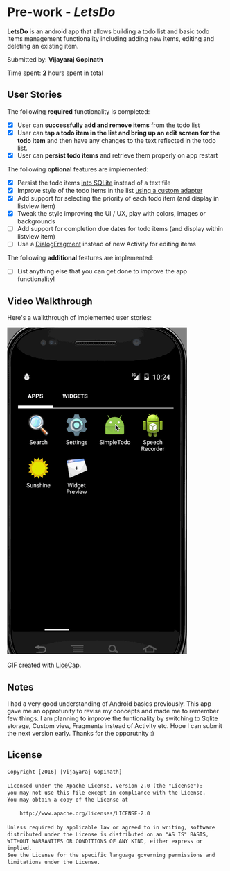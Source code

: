 # Pre-work - *LetsDo*

**LetsDo** is an android app that allows building a todo list and basic todo items management functionality including adding new items, editing and deleting an existing item.

Submitted by: **Vijayaraj Gopinath**

Time spent: **2** hours spent in total

## User Stories

The following **required** functionality is completed:

* [X] User can **successfully add and remove items** from the todo list
* [X] User can **tap a todo item in the list and bring up an edit screen for the todo item** and then have any changes to the text reflected in the todo list.
* [X] User can **persist todo items** and retrieve them properly on app restart

The following **optional** features are implemented:

* [X] Persist the todo items [into SQLite](http://guides.codepath.com/android/Persisting-Data-to-the-Device#sqlite) instead of a text file
* [X] Improve style of the todo items in the list [using a custom adapter](http://guides.codepath.com/android/Using-an-ArrayAdapter-with-ListView)
* [X] Add support for selecting the priority of each todo item (and display in listview item)
* [X] Tweak the style improving the UI / UX, play with colors, images or backgrounds
* [ ] Add support for completion due dates for todo items (and display within listview item)
* [ ] Use a [DialogFragment](http://guides.codepath.com/android/Using-DialogFragment) instead of new Activity for editing items

The following **additional** features are implemented:

* [ ] List anything else that you can get done to improve the app functionality!

## Video Walkthrough 

Here's a walkthrough of implemented user stories:

![Video Walkthrough](Demo.gif)

GIF created with [LiceCap](http://www.cockos.com/licecap/).

## Notes

I had a very good understanding of Android basics previously. This app gave me an opprotunity to revise my concepts and made me to remember few things. I am planning to improve the funtionality by switching to Sqlite storage, Custom view, Fragments instead of Activity etc. Hope I can submit the next version early.
Thanks for the opporutnity :)

## License

    Copyright [2016] [Vijayaraj Gopinath]

    Licensed under the Apache License, Version 2.0 (the "License");
    you may not use this file except in compliance with the License.
    You may obtain a copy of the License at

        http://www.apache.org/licenses/LICENSE-2.0

    Unless required by applicable law or agreed to in writing, software
    distributed under the License is distributed on an "AS IS" BASIS,
    WITHOUT WARRANTIES OR CONDITIONS OF ANY KIND, either express or implied.
    See the License for the specific language governing permissions and
    limitations under the License.
